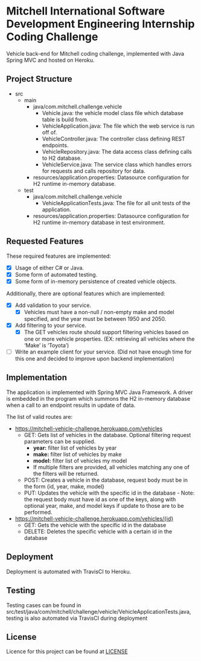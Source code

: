 # Mitchell International Software Development Engineering Internship Coding Challenge

Vehicle back-end for Mitchell coding challenge, implemented with Java Spring MVC and hosted on Heroku.

## Project Structure
 - src
    - main
        - java/com.mitchell.challenge.vehicle
            - Vehicle.java: the vehicle model class file which database table is build from.
            - VehicleApplication.java: The file which the web service is run off of.
            - VehicleController.java: The controller class defining REST endpoints.
            - VehicleRepository.java: The data access class defining calls to H2 database.
            - VehicleService.java: The service class which handles errors for requests and calls repository for data.
        - resources/application.properties: Datasource configuration for H2 runtime in-memory database.
    - test
        - java/com.mitchell.challenge.vehicle
            - VehicleApplicationTests.java: The file for all unit tests of the application.
        - resources/application.properties: Datasource configuration for H2 runtime in-memory database in test
        environment.


## Requested Features
These required features are implemented:
 - [x] Usage of either C# or Java.
 - [x] Some form of automated testing.
 - [x] Some form of in-memory persistence of created vehicle objects.

Additionally, there are optional features which are implemented:
 - [x] Add validation to your service.
    - [x] Vehicles must have a non-null / non-empty make and model specified, and the year must be between
      1950 and 2050.
 - [x] Add filtering to your service.
    - [x] The GET vehicles route should support filtering vehicles based on one or more vehicle properties. (EX:
          retrieving all vehicles where the ‘Make’ is ‘Toyota’)
 - [ ] Write an example client for your service. (Did not have enough time for this one and decided to improve upon
 backend implementation)

## Implementation

The application is implemented with Spring MVC Java Framework. A driver is embedded in the program which summons the H2
in-memory database when a call to an endpoint results in update of data.

The list of valid routes are:
 - https://mitchell-vehicle-challenge.herokuapp.com/vehicles
    - GET: Gets list of vehicles in the database. Optional filtering request parameters can be supplied.
        - **year:** filter list of vehicles by year
        - **make:** filter list of vehicles by make
        - **model:** filter list of vehicles my model
        - If multiple filters are provided, all vehicles matching any one of the filters will be returned.
    - POST: Creates a vehicle in the database, request body must be in the form {id, year, make, model}
    - PUT: Updates the vehicle with the specific id in the database - Note: the request body must have id as one of the
    keys, along with optional year, make, and model keys if update to those are to be performed.
 - https://mitchell-vehicle-challenge.herokuapp.com/vehicles/{id}
    - GET: Gets the vehicle with the specific id in the database
    - DELETE: Deletes the specific vehicle with a certain id in the database
    
## Deployment

Deployment is automated with TravisCI to Heroku.

## Testing

Testing cases can be found in src/test/java/com/mitchell/challenge/vehicle/VehicleApplicationTests.java, testing is also
automated via TravisCI during deployment

## License

Licence for this project can be found at [LICENSE](LICENSE)

